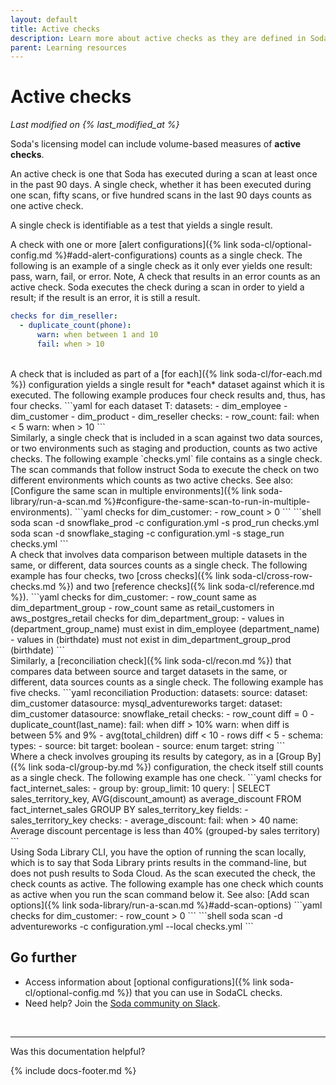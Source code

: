 ```yaml
---
layout: default
title: Active checks
description: Learn more about active checks as they are defined in Soda's licensing model.
parent: Learning resources
---
```


# Active checks
*Last modified on {% last_modified_at %}*

Soda's licensing model can include volume-based measures of **active checks**.  

An active check is one that Soda has executed during a scan at least once in the past 90 days. A single check, whether it has been executed during one scan, fifty scans, or five hundred scans in the last 90 days counts as one active check.

A single check is identifiable as a test that yields a single result.

A check with one or more [alert configurations]({% link soda-cl/optional-config.md %}#add-alert-configurations) counts as a single check. The following is an example of a single check as it only ever yields one result: pass, warn, fail, or error.  Note, A check that results in an error counts as an active check. Soda executes the check during a scan in order to yield a result; if the result is an error, it is still a result.
```yaml
checks for dim_reseller:
  - duplicate_count(phone):
      warn: when between 1 and 10
      fail: when > 10
```

<br />
A check that is included as part of a [for each]({% link soda-cl/for-each.md %}) configuration yields a single result for *each* dataset against which it is executed. The following example produces four check results and, thus, has four checks.
```yaml
for each dataset T:
  datasets:
    - dim_employee
    - dim_customer
    - dim_product
    - dim_reseller
  checks:
    - row_count:
        fail:
          when < 5
        warn:
          when > 10
```

<br />
Similarly, a single check that is included in a scan against two data sources, or two environments such as staging and production, counts as two active checks. The following example `checks.yml` file contains as a single check. The scan commands that follow instruct Soda to execute the check on two different environments which counts as two active checks. See also: [Configure the same scan in multiple environments]({% link soda-library/run-a-scan.md %}#configure-the-same-scan-to-run-in-multiple-environments).
```yaml
checks for dim_customer:
    - row_count > 0
```
```shell
soda scan -d snowflake_prod -c configuration.yml -s prod_run checks.yml
soda scan -d snowflake_staging -c configuration.yml -s stage_run checks.yml
```

<br />
A check that involves data comparison between multiple datasets in the same, or different, data sources counts as a single check. The following example has four checks, two [cross checks]({% link soda-cl/cross-row-checks.md %}) and two [reference checks]({% link soda-cl/reference.md %}).
```yaml
checks for dim_customer:
  - row_count same as dim_department_group
  - row_count same as retail_customers in aws_postgres_retail
checks for dim_department_group:
  - values in (department_group_name) must exist in dim_employee (department_name)
  - values in (birthdate) must not exist in dim_department_group_prod (birthdate)
```

<br />
Similarly, a [reconciliation check]({% link soda-cl/recon.md %}) that compares data between source and target datasets in the same, or different, data sources counts as a single check. The following example has five checks.
```yaml
reconciliation Production:
  datasets:
    source:
      dataset: dim_customer
      datasource: mysql_adventureworks
    target:
      dataset: dim_customer
      datasource: snowflake_retail
  checks:
    - row_count diff = 0
    - duplicate_count(last_name):
        fail: when diff > 10%
        warn: when diff is between 5% and 9%
    - avg(total_children) diff < 10
    - rows diff < 5
    - schema:
        types:
          - source: bit
            target: boolean
          - source: enum
            target: string
```

<br />
Where a check involves grouping its results by category, as in a [Group By]({% link soda-cl/group-by.md %}) configuration, the check itself still counts as a single check. The following example has one check.
```yaml
checks for fact_internet_sales:
  - group by:
      group_limit: 10
      query: |
        SELECT sales_territory_key, AVG(discount_amount) as average_discount
        FROM fact_internet_sales
        GROUP BY sales_territory_key
      fields:
        - sales_territory_key
      checks:
        - average_discount:
            fail: when > 40
            name: Average discount percentage is less than 40% (grouped-by sales territory)
```

<br />
Using Soda Library CLI, you have the option of running the scan locally, which is to say that Soda Library prints results in the command-line, but does not push results to Soda Cloud. As the scan executed the check, the check counts as active. The following example has one check which counts as active when you run the scan command below it. See also: [Add scan options]({% link soda-library/run-a-scan.md %}#add-scan-options)
```yaml
checks for dim_customer:
    - row_count > 0
```
```shell
soda scan -d adventureworks -c configuration.yml --local checks.yml
```

## Go further

* Access information about [optional configurations]({% link soda-cl/optional-config.md %}) that you can use in SodaCL checks.
* Need help? Join the <a href="https://community.soda.io/slack" target="_blank"> Soda community on Slack</a>.
<br />

---

Was this documentation helpful?

<!-- LikeBtn.com BEGIN -->
<span class="likebtn-wrapper" data-theme="tick" data-i18n_like="Yes" data-ef_voting="grow" data-show_dislike_label="true" data-counter_zero_show="true" data-i18n_dislike="No"></span>
<script>(function(d,e,s){if(d.getElementById("likebtn_wjs"))return;a=d.createElement(e);m=d.getElementsByTagName(e)[0];a.async=1;a.id="likebtn_wjs";a.src=s;m.parentNode.insertBefore(a, m)})(document,"script","//w.likebtn.com/js/w/widget.js");</script>
<!-- LikeBtn.com END -->

{% include docs-footer.md %}
